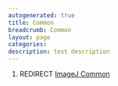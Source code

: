 ```yaml
---
autogenerated: true
title: Common
breadcrumb: Common
layout: page
categories: 
description: test description
---
```


1.  REDIRECT [ImageJ Common](ImageJ_Common )
